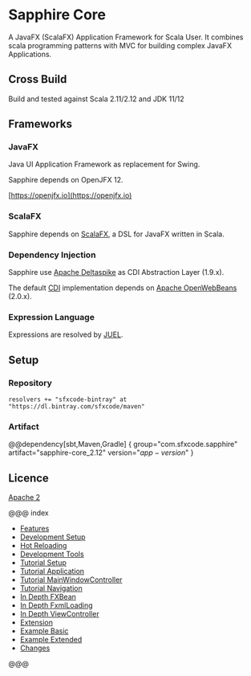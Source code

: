 # Sapphire Core

A JavaFX (ScalaFX) Application Framework for Scala User. It combines scala programming patterns with MVC for building complex JavaFX Applications.

## Cross Build

Build and tested against Scala 2.11/2.12 and JDK 11/12

## Frameworks

### JavaFX

Java UI Application Framework as replacement for Swing.

Sapphire depends on OpenJFX 12.

[https://openjfx.io](https://openjfx.io)


### ScalaFX

Sapphire depends on  [ScalaFX](http://www.scalafx.org/), a DSL for JavaFX written in Scala.


### Dependency Injection

Sapphire use [Apache Deltaspike](http://deltaspike.apache.org) as CDI Abstraction Layer (1.9.x).

The default [CDI](https://de.wikipedia.org/wiki/Contexts_and_Dependency_Injection) implementation depends on [Apache OpenWebBeans](http://openwebbeans.apache.org) (2.0.x).

### Expression Language

Expressions are resolved by [JUEL](http://juel.sourceforge.net).

## Setup

### Repository

```
resolvers += "sfxcode-bintray" at "https://dl.bintray.com/sfxcode/maven"

```

### Artifact

@@dependency[sbt,Maven,Gradle] {
  group="com.sfxcode.sapphire"
  artifact="sapphire-core_2.12"
  version="$app-version$"
}

## Licence

[Apache 2](https://github.com/sfxcode/sapphire-core/blob/master/LICENSE)

@@@ index

 - [Features](features.md)
 - [Development Setup](development.md)
 - [Hot Reloading](development.md)
 - [Development Tools](tools.md)
 - [Tutorial Setup](tutorial/setup.md)
 - [Tutorial Application](tutorial/application.md)
 - [Tutorial MainWindowController](tutorial/main_window.md)
 - [Tutorial Navigation](tutorial/navigation.md)
 - [In Depth FXBean](detail/fxbean.md)
 - [In Depth FxmlLoading](detail/fxml_loading.md)
 - [In Depth ViewController](detail/view_controller.md)
 - [Extension](extension.md)
 - [Example Basic](sample/basic.md)
 - [Example Extended](sample/advanced.md)
 - [Changes ](changes.md)





@@@
